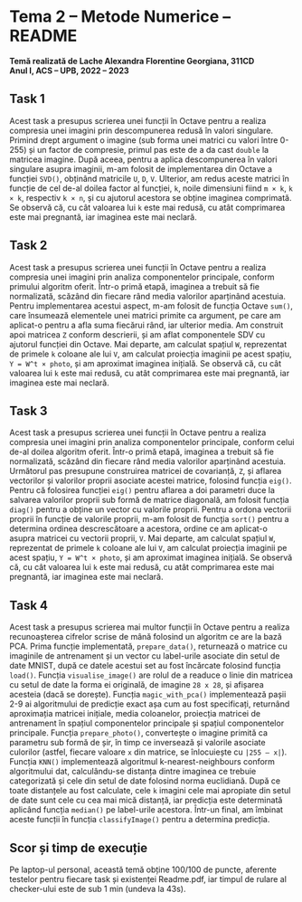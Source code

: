 # Tema 2 – Metode Numerice – README
**Temă realizată de Lache Alexandra Florentine Georgiana, 311CD**  
**Anul I, ACS – UPB, 2022 – 2023**

## Task 1
Acest task a presupus scrierea unei funcții în Octave pentru a realiza compresia unei imagini prin descompunerea redusă în valori singulare. Primind drept argument o imagine (sub forma unei matrici cu valori între 0-255) și un factor de compresie, primul pas este de a da cast `double` la matricea imagine. După aceea, pentru a aplica descompunerea în valori singulare asupra imaginii, m-am folosit de implementarea din Octave a funcției `SVD()`, obținând matricile `U`, `D`, `V`. Ulterior, am redus aceste matrici în funcție de cel de-al doilea factor al funcției, `k`, noile dimensiuni fiind `m × k`, `k × k`, respectiv `k × n`, și cu ajutorul acestora se obține imaginea comprimată. Se observă că, cu cât valoarea lui `k` este mai redusă, cu atât comprimarea este mai pregnantă, iar imaginea este mai neclară.

## Task 2
Acest task a presupus scrierea unei funcții în Octave pentru a realiza compresia unei imagini prin analiza componentelor principale, conform primului algoritm oferit. Într-o primă etapă, imaginea a trebuit să fie normalizată, scăzând din fiecare rând media valorilor aparținând acestuia. Pentru implementarea acestui aspect, m-am folosit de funcția Octave `sum()`, care însumează elementele unei matrici primite ca argument, pe care am aplicat-o pentru a afla suma fiecărui rând, iar ulterior media. Am construit apoi matricea `Z` conform descrierii, și am aflat componentele SDV cu ajutorul funcției din Octave. Mai departe, am calculat spațiul `W`, reprezentat de primele `k` coloane ale lui `V`, am calculat proiecția imaginii pe acest spațiu, `Y = W^t × photo`, și am aproximat imaginea inițială. Se observă că, cu cât valoarea lui `k` este mai redusă, cu atât comprimarea este mai pregnantă, iar imaginea este mai neclară.

## Task 3
Acest task a presupus scrierea unei funcții în Octave pentru a realiza compresia unei imagini prin analiza componentelor principale, conform celui de-al doilea algoritm oferit. Într-o primă etapă, imaginea a trebuit să fie normalizată, scăzând din fiecare rând media valorilor aparținând acestuia. Următorul pas presupune construirea matricei de covarianță, `Z`, și aflarea vectorilor și valorilor proprii asociate acestei matrice, folosind funcția `eig()`. Pentru că folosirea funcției `eig()` pentru aflarea a doi parametri duce la salvarea valorilor proprii sub formă de matrice diagonală, am folosit funcția `diag()` pentru a obține un vector cu valorile proprii. Pentru a ordona vectorii proprii în funcție de valorile proprii, m-am folosit de funcția `sort()` pentru a determina ordinea descrescătoare a acestora, ordine ce am aplicat-o asupra matricei cu vectorii proprii, `V`. Mai departe, am calculat spațiul `W`, reprezentat de primele `k` coloane ale lui `V`, am calculat proiecția imaginii pe acest spațiu, `Y = W^t × photo`, și am aproximat imaginea inițială. Se observă că, cu cât valoarea lui `k` este mai redusă, cu atât comprimarea este mai pregnantă, iar imaginea este mai neclară.

## Task 4
Acest task a presupus scrierea mai multor funcții în Octave pentru a realiza recunoașterea cifrelor scrise de mână folosind un algoritm ce are la bază PCA. Prima funcție implementată, `prepare_data()`, returnează o matrice cu imaginile de antrenament și un vector cu label-urile asociate din setul de date MNIST, după ce datele acestui set au fost încărcate folosind funcția `load()`. Funcția `visualise_image()` are rolul de a readuce o linie din matricea cu setul de date la forma ei originală, de imagine `28 x 28`, și afișarea acesteia (dacă se dorește). Funcția `magic_with_pca()` implementează pașii 2-9 ai algoritmului de predicție exact așa cum au fost specificați, returnând aproximația matricei inițiale, media coloanelor, proiecția matricei de antrenament în spațiul componentelor principale și spațiul componentelor principale. Funcția `prepare_photo()`, convertește o imagine primită ca parametru sub formă de șir, în timp ce inversează și valorile asociate culorilor (astfel, fiecare valoare `x` din matrice, se înlocuiește cu `|255 – x|`). Funcția `KNN()` implementează algoritmul k-nearest-neighbours conform algoritmului dat, calculându-se distanța dintre imaginea ce trebuie categorizată și cele din setul de date folosind norma euclidiană. După ce toate distanțele au fost calculate, cele `k` imagini cele mai apropiate din setul de date sunt cele cu cea mai mică distanță, iar predicția este determinată aplicând funcția `median()` pe label-urile acestora. Într-un final, am îmbinat aceste funcții în funcția `classifyImage()` pentru a determina predicția.

## Scor și timp de execuție
Pe laptop-ul personal, această temă obține 100/100 de puncte, aferente testelor pentru fiecare task și existenței Readme.pdf, iar timpul de rulare al checker-ului este de sub 1 min (undeva la 43s).
